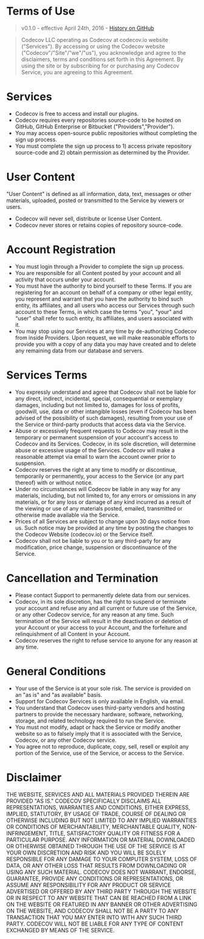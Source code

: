 # Terms of Use

> v0.1.0 - effective April 24th, 2016 - [History on GitHub](https://github.com/codecov/support/blob/master/site/terms.md)

> Codecov LLC operating as Codecov at codecov.io website ("Services"). By accessing or using the Codecov website ("Codecov"/"Site"/"we"/"us"), you acknowledge and agree to the disclaimers, terms and conditions set forth in this Agreement. By using the site or by subscribing for or purchasing any Codecov Service, you are agreeing to this Agreement.

# Services
- Codecov is free to access and install our plugins.
- Codecov requires every repositories source-code to be hosted on GitHub, GitHub Enterprise or Bitbucket ("Providers","Provider").
- You may access open-source public repositories without completing the sign up process.
- You must complete the sign up process to 1) access private repository source-code and 2) obtain permission as determined by the Provider.

# User Content
"User Content" is defined as all information, data, text, messages or other materials, uploaded, posted or transmitted to the Service by viewers or users.
- Codecov will never sell, distribute or license User Content.
- Codecov never stores or retains copies of repository source-code.

# Account Registration
- You must login through a Provider to complete the sign up process.
- You are responsible for all Content posted by your account and all activity that occurs under your account.
- You must have the authority to bind yourself to these Terms. If you are registering for an account on behalf of a company or other legal entity, you represent and warrant that you have the authority to bind such entity, its affiliates, and all users who access our Services through such account to these Terms, in which case the terms "you", "your" and “user” shall refer to such entity, its affiliates, and users associated with it.
- You may stop using our Services at any time by de-authorizing Codecov from inside Providers. Upon request, we will make reasonable efforts to provide you with a copy of any data you may have created and to delete any remaining data from our database and servers.

# Services Terms
- You expressly understand and agree that Codecov shall not be liable for any direct, indirect, incidental, special, consequential or exemplary damages, including but not limited to, damages for loss of profits, goodwill, use, data or other intangible losses (even if Codecov has been advised of the possibility of such damages), resulting from your use of the Service or third-party products that access data via the Service.
- Abuse or excessively frequent requests to Codecov may result in the temporary or permanent suspension of your account's access to Codecov and its Services. Codecov, in its sole discretion, will determine abuse or excessive usage of the Services. Codecov will make a reasonable attempt via email to warn the account owner prior to suspension.
- Codecov reserves the right at any time to modify or discontinue, temporarily or permanently, your access to the Service (or any part thereof) with or without notice.
- Under no circumstances will Codecov be liable in any way for any materials, including, but not limited to, for any errors or omissions in any materials, or for any loss or damage of any kind incurred as a result of the viewing or use of any materials posted, emailed, transmitted or otherwise made available via the Service.
- Prices of all Services are subject to change upon 30 days notice from us. Such notice may be provided at any time by posting the changes to the Codecov Website (codecov.io) or the Service itself.
- Codecov shall not be liable to you or to any third-party for any modification, price change, suspension or discontinuance of the Service.

# Cancellation and Termination
- Please contact Support to permanently delete data from our services.
- Codecov, in its sole discretion, has the right to suspend or terminate your account and refuse any and all current or future use of the Service, or any other Codecov service, for any reason at any time. Such termination of the Service will result in the deactivation or deletion of your Account or your access to your Account, and the forfeiture and relinquishment of all Content in your Account.
- Codecov reserves the right to refuse service to anyone for any reason at any time.

# General Conditions
- Your use of the Service is at your sole risk. The service is provided on an "as is" and "as available" basis.
- Support for Codecov Services is only available in English, via email.
- You understand that Codecov uses third-party vendors and hosting partners to provide the necessary hardware, software, networking, storage, and related technology required to run the Service.
- You must not modify, adapt or hack the Service or modify another website so as to falsely imply that it is associated with the Service, Codecov, or any other Codecov service.
- You agree not to reproduce, duplicate, copy, sell, resell or exploit any portion of the Service, use of the Service, or access to the Service.

# Disclaimer
THE WEBSITE, SERVICES AND ALL MATERIALS PROVIDED THEREIN ARE PROVIDED "AS IS." CODECOV SPECIFICALLY DISCLAIMS ALL REPRESENTATIONS, WARRANTIES AND CONDITIONS, EITHER EXPRESS, IMPLIED, STATUTORY, BY USAGE OF TRADE, COURSE OF DEALING OR OTHERWISE INCLUDING BUT NOT LIMITED TO ANY IMPLIED WARRANTIES OR CONDITIONS OF MERCHANTABILITY, MERCHANTABLE QUALITY, NON-INFRINGEMENT, TITLE, SATISFACTORY QUALITY OR FITNESS FOR A PARTICULAR PURPOSE. ANY INFORMATION OR MATERIAL DOWNLOADED OR OTHERWISE OBTAINED THROUGH THE USE OF THE SERVICE IS AT YOUR OWN DISCRETION AND RISK AND YOU WILL BE SOLELY RESPONSIBLE FOR ANY DAMAGE TO YOUR COMPUTER SYSTEM, LOSS OF DATA, OR ANY OTHER LOSS THAT RESULTS FROM DOWNLOADING OR USING ANY SUCH MATERIAL. CODECOV DOES NOT WARRANT, ENDORSE, GUARANTEE, PROVIDE ANY CONDITIONS OR REPRESENTATIONS, OR ASSUME ANY RESPONSIBILITY FOR ANY PRODUCT OR SERVICE ADVERTISED OR OFFERED BY ANY THIRD PARTY THROUGH THE WEBSITE OR IN RESPECT TO ANY WEBSITE THAT CAN BE REACHED FROM A LINK ON THE WEBSITE OR FEATURED IN ANY BANNER OR OTHER ADVERTISING ON THE WEBSITE, AND CODECOV SHALL NOT BE A PARTY TO ANY TRANSACTION THAT YOU MAY ENTER INTO WITH ANY SUCH THIRD PARTY. CODECOV WILL NOT BE LIABLE FOR ANY TYPE OF CONTENT EXCHANGED BY MEANS OF THE SERVICE.
